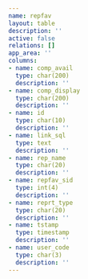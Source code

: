 ```yaml
---
name: repfav
layout: table
description: ''
active: false
relations: []
app_area: ''
columns:
- name: comp_avail
  type: char(200)
  description: ''
- name: comp_display
  type: char(200)
  description: ''
- name: id
  type: char(10)
  description: ''
- name: link_sql
  type: text
  description: ''
- name: rep_name
  type: char(20)
  description: ''
- name: repfav_sid
  type: int(4)
  description: ''
- name: reprt_type
  type: char(20)
  description: ''
- name: tstamp
  type: timestamp
  description: ''
- name: user_code
  type: char(3)
  description: ''
---
```


